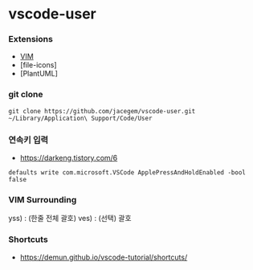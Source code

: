 # vscode-user

### Extensions

- [VIM](https://marketplace.visualstudio.com/items?itemName=vscodevim.vim)
- [file-icons]
- [PlantUML]

### git clone

```
git clone https://github.com/jacegem/vscode-user.git ~/Library/Application\ Support/Code/User
```

### 연속키 입력

- https://darkeng.tistory.com/6

```
defaults write com.microsoft.VSCode ApplePressAndHoldEnabled -bool false
```

### VIM Surrounding

yss) : (한줄 전체 괄호)
ves) : (선택) 괄호

### Shortcuts

- https://demun.github.io/vscode-tutorial/shortcuts/ 
